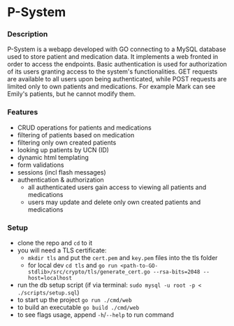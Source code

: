 # P-System

### Description

P-System is a webapp developed with GO connecting to a MySQL database used to store patient and medication data.
It implements a web fronted in order to access the endpoints. Basic authentication is used for authorization
of its users granting access to the system's functionalities. GET requests are available to all users upon
being authenticated, while POST requests are limited only to own patients and medications. For example Mark
can see Emily's patients, but he cannot modify them.

### Features

* CRUD operations for patients and medications
* filtering of patients based on medication
* filtering only own created patients
* looking up patients by UCN (ID)
* dynamic html templating
* form validations
* sessions (incl flash messages)
* authentication & authorization
    * all authenticated users gain access to viewing all patients and medications
    * users may update and delete only own created patients and medications

### Setup

* clone the repo and `cd` to it
* you will need a TLS certificate:
    * `mkdir tls` and put the `cert.pem` and `key.pem` files into the tls folder
    * for local dev `cd tls` and `go run <path-to-GO-stdlib>/src/crypto/tls/generate_cert.go --rsa-bits=2048 --host=localhost`
* run the db setup script (if via terminal: `sudo mysql -u root -p < ./scripts/setup.sql`)
* to start up the project `go run ./cmd/web`
* to build an executable `go build ./cmd/web`
* to see flags usage, append `-h`/`--help` to run command
